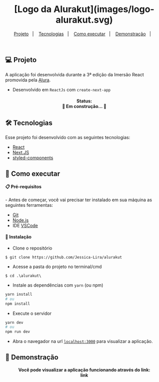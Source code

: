<h1 align="center">
  [Logo da Alurakut](images/logo-alurakut.svg)
</h1>

<p align="center">
  <a href="#-projeto">Projeto</a>&nbsp;&nbsp;&nbsp;|&nbsp;&nbsp;&nbsp;
  <a href="#-tecnologias">Tecnologias</a>&nbsp;&nbsp;&nbsp;|&nbsp;&nbsp;&nbsp;
  <a href="#-como-executar">Como executar</a>&nbsp;&nbsp;&nbsp;|&nbsp;&nbsp;&nbsp;
  <a href="#-demonstração">Demonstração</a>&nbsp;&nbsp;&nbsp;|&nbsp;&nbsp;&nbsp;
</p>

<br>

## 💻 Projeto

A aplicação foi desenvolvida durante a 3ª edição da Imersão React promovida pela [Alura](https://www.alura.com.br/).
- Desenvolvido em `ReactJs` com `create-next-app`

<h4 align="center"> 
	Status: <br>
	🚧  Em construção...  🚧
</h4>

## 🛠️ Tecnologias 

Esse projeto foi desenvolvido com as seguintes tecnologias:

- [React](https://reactjs.org)
- [Next.JS](https://nextjs.org/)
- [styled-components](https://styled-components.com/)

## 🚀 Como executar 

<h4> 📋 Pré-requisitos </h4>
- Antes de começar, você vai precisar ter instalado em sua máquina as seguintes ferramentas:

- [Git](https://git-scm.com)
- [Node.js](https://nodejs.org/en/)
- IDE [VSCode](https://code.visualstudio.com/)


<h4> 🔧 Instalação </h4>

- Clone o repositório 
```
$ git clone https://github.com/Jessica-Lira/alurakut
```

- Acesse a pasta do projeto no terminal/cmd 
```
$ cd .\alurakut\
```

- Instale as dependências com `yarn` (ou npm)
```bash
yarn install
# ou
npm install
```

- Execute o servidor
```bash
yarn dev
# ou
npm run dev
```

- Abra o navegador na url [`localhost:3000`](http://localhost:3000) para visualizar a aplicação.

## 🚀 Demonstração

<h4 align="center">
  Você pode visualizar a aplicação funcionando através do link: <br>
  link
</h4>